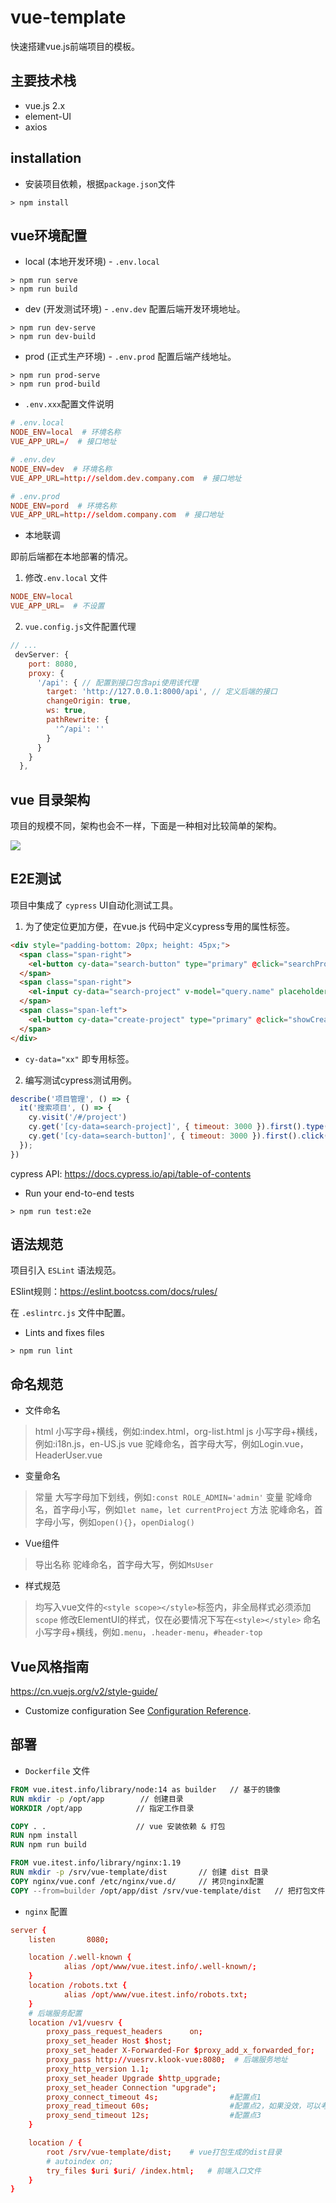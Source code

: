 # vue-template
快速搭建vue.js前端项目的模板。

## 主要技术栈
* vue.js 2.x
* element-UI
* axios

## installation

* 安装项目依赖，根据`package.json`文件

```shell
> npm install
```

## vue环境配置

* local (本地开发环境) - `.env.local` 

```shell
> npm run serve
> npm run build
```

* dev (开发测试环境) - `.env.dev` 配置后端开发环境地址。

```shell
> npm run dev-serve
> npm run dev-build
```

* prod (正式生产环境) - `.env.prod` 配置后端产线地址。

```shell
> npm run prod-serve
> npm run prod-build
```

* `.env.xxx`配置文件说明

```conf
# .env.local
NODE_ENV=local  # 环境名称
VUE_APP_URL=/  # 接口地址

# .env.dev
NODE_ENV=dev  # 环境名称
VUE_APP_URL=http://seldom.dev.company.com  # 接口地址

# .env.prod
NODE_ENV=pord  # 环境名称
VUE_APP_URL=http://seldom.company.com  # 接口地址
```

* 本地联调

即前后端都在本地部署的情况。

1. 修改`.env.local` 文件

```conf
NODE_ENV=local
VUE_APP_URL=  # 不设置
```

2. `vue.config.js`文件配置代理

```js
// ...
 devServer: {
    port: 8080,
    proxy: {
      '/api': { // 配置到接口包含api使用该代理
        target: 'http://127.0.0.1:8000/api', // 定义后端的接口
        changeOrigin: true,
        ws: true,
        pathRewrite: {
          '^/api': ''
        }
      }
    }
  },

```

## vue 目录架构

项目的规模不同，架构也会不一样，下面是一种相对比较简单的架构。

![](./docs/vue-architecture.png)


## E2E测试

项目中集成了 `cypress` UI自动化测试工具。

1. 为了使定位更加方便，在vue.js 代码中定义cypress专用的属性标签。

```html
<div style="padding-bottom: 20px; height: 45px;">
  <span class="span-right">
    <el-button cy-data="search-button" type="primary" @click="searchProject">搜索</el-button>
  </span>
  <span class="span-right">
    <el-input cy-data="search-project" v-model="query.name" placeholder="请输入项目名称" clearable></el-input>
  </span>
  <span class="span-left">
    <el-button cy-data="create-project" type="primary" @click="showCreate">创建</el-button>
  </span>
</div>
```

* `cy-data="xx"` 即专用标签。

2. 编写测试cypress测试用例。

```js
describe('项目管理', () => {
  it('搜索项目', () => {
    cy.visit('/#/project')
    cy.get('[cy-data=search-project]', { timeout: 3000 }).first().type('项目名称')
    cy.get('[cy-data=search-button]', { timeout: 3000 }).first().click()
  });
})
```

cypress API: https://docs.cypress.io/api/table-of-contents


* Run your end-to-end tests

```shell
> npm run test:e2e
```

## 语法规范

项目引入 `ESLint`  语法规范。

ESlint规则：https://eslint.bootcss.com/docs/rules/

在 `.eslintrc.js` 文件中配置。

* Lints and fixes files

```shell
> npm run lint
```

## 命名规范

* 文件命名

> html 小写字母+横线，例如:index.html，org-list.html
> js 小写字母+横线，例如:i18n.js，en-US.js
> vue 驼峰命名，首字母大写，例如Login.vue，HeaderUser.vue

* 变量命名

> 常量 大写字母加下划线，例如`:const ROLE_ADMIN='admin'`
> 变量 驼峰命名，首字母小写，例如`let name`，`let currentProject`
> 方法 驼峰命名，首字母小写，例如`open(){}`，`openDialog()`

* Vue组件

> 导出名称 驼峰命名，首字母大写，例如`MsUser`

* 样式规范

> 均写入vue文件的`<style scope></style>`标签内，非全局样式必须添加`scope`
> 修改ElementUI的样式，仅在必要情况下写在`<style></style>`
> 命名 小写字母+横线，例如`.menu`，`.header-menu`，`#header-top`

## Vue风格指南

https://cn.vuejs.org/v2/style-guide/

* Customize configuration
See [Configuration Reference](https://cli.vuejs.org/config/).


## 部署

* `Dockerfile` 文件

```dockerfile
FROM vue.itest.info/library/node:14 as builder   // 基于的镜像
RUN mkdir -p /opt/app        // 创建目录
WORKDIR /opt/app            // 指定工作目录

COPY . .                    // vue 安装依赖 & 打包
RUN npm install
RUN npm run build

FROM vue.itest.info/library/nginx:1.19
RUN mkdir -p /srv/vue-template/dist       // 创建 dist 目录
COPY nginx/vue.conf /etc/nginx/vue.d/     // 拷贝nginx配置
COPY --from=builder /opt/app/dist /srv/vue-template/dist   // 把打包文件 拷贝到 指定目录。
```

* `nginx` 配置

```conf
server {
    listen       8080;

    location /.well-known {
            alias /opt/www/vue.itest.info/.well-known/;
    }
    location /robots.txt {
            alias /opt/www/vue.itest.info/robots.txt;
    }
    # 后端服务配置
    location /v1/vuesrv {
        proxy_pass_request_headers      on;
        proxy_set_header Host $host;
        proxy_set_header X-Forwarded-For $proxy_add_x_forwarded_for;
        proxy_pass http://vuesrv.klook-vue:8080;  # 后端服务地址
        proxy_http_version 1.1;
        proxy_set_header Upgrade $http_upgrade;
        proxy_set_header Connection "upgrade";
        proxy_connect_timeout 4s;                #配置点1
        proxy_read_timeout 60s;                  #配置点2，如果没效，可以考虑这个时间配置长一点
        proxy_send_timeout 12s;                  #配置点3
    }

    location / {
        root /srv/vue-template/dist;    # vue打包生成的dist目录
        # autoindex on;
        try_files $uri $uri/ /index.html;   # 前端入口文件
    }
}
```